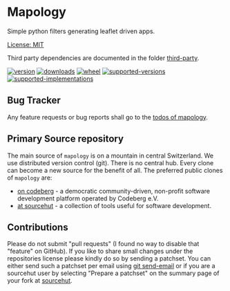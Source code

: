 # Mapology

Simple python filters generating leaflet driven apps.

[License: MIT](https://git.sr.ht/~sthagen/mapology/tree/default/item/LICENSE)

Third party dependencies are documented in the folder [third-party](third-party/README.md).

[![version](https://img.shields.io/pypi/v/mapology.svg?style=flat)](https://pypi.python.org/pypi/mapology/)
[![downloads](https://pepy.tech/badge/mapology/month)](https://pepy.tech/project/mapology)
[![wheel](https://img.shields.io/pypi/wheel/mapology.svg?style=flat)](https://pypi.python.org/pypi/mapology/)
[![supported-versions](https://img.shields.io/pypi/pyversions/mapology.svg?style=flat)](https://pypi.python.org/pypi/mapology/)
[![supported-implementations](https://img.shields.io/pypi/implementation/mapology.svg?style=flat)](https://pypi.python.org/pypi/mapology/)

## Bug Tracker

Any feature requests or bug reports shall go to the [todos of mapology](https://todo.sr.ht/~sthagen/mapology).

## Primary Source repository

The main source of `mapology` is on a mountain in central Switzerland.
We use distributed version control (git).
There is no central hub.
Every clone can become a new source for the benefit of all.
The preferred public clones of `mapology` are:

* [on codeberg](https://codeberg.org/sthagen/mapology) - a democratic community-driven, non-profit software development platform operated by Codeberg e.V.
* [at sourcehut](https://git.sr.ht/~sthagen/mapology) - a collection of tools useful for software development.

## Contributions

Please do not submit "pull requests" (I found no way to disable that "feature" on GitHub).
If you like to share small changes under the repositories license please kindly do so by sending a patchset.
You can either send such a patchset per email using [git send-email](https://git-send-email.io) or 
if you are a sourcehut user by selecting "Prepare a patchset" on the summary page of your fork at [sourcehut](https://git.sr.ht/).
